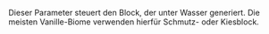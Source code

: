 Dieser Parameter steuert den Block, der unter Wasser generiert. Die meisten Vanille-Biome verwenden hierfür Schmutz- oder Kiesblock.